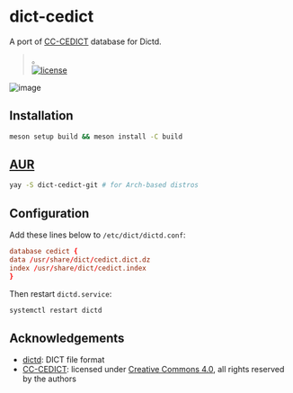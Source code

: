# dict-cedict

A port of [CC-CEDICT] database for Dictd.
>。<br>
[![license]](/LICENSE)

![image](https://user-images.githubusercontent.com/17917040/87877730-94a0a700-ca12-11ea-9a89-38e7d9e04141.png)

## Installation

```bash
meson setup build && meson install -C build
```

## [AUR](https://aur.archlinux.org/packages/dict-cedict-git/)

```bash
yay -S dict-cedict-git # for Arch-based distros
```

## Configuration

Add these lines below to `/etc/dict/dictd.conf`:

```conf
database cedict {
data /usr/share/dict/cedict.dict.dz
index /usr/share/dict/cedict.index
}
```

Then restart `dictd.service`:

```bash
systemctl restart dictd
```

## Acknowledgements

* [dictd]: DICT file format
* [CC-CEDICT]: licensed under [Creative Commons 4.0](https://creativecommons.org/licenses/by-sa/4.0), all rights reserved by the authors

[CC-CEDICT]:https://www.mdbg.net/chinese/dictionary?page=about
[license]:https://img.shields.io/badge/License-CC%20BY--SA%204.0-lightgrey.svg
[dictd]:https://en.wikipedia.org/wiki/DICT
